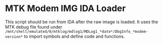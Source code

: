 # MTK Modem IMG IDA Loader

This script should be run from IDA after the raw image is loaded. It uses the MTK debug file found under `/mnt/shell/emulated/0/mtklog/mdlog1/MDLog1_*date*/DbgInfo_*modem-version*` to import symbols and define code and functions.

